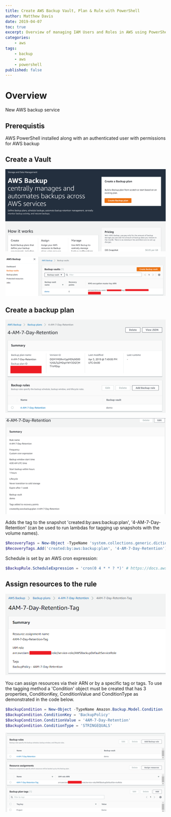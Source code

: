 ```yaml
---
title: Create AWS Backup Vault, Plan & Rule with PowerShell
author: Matthew Davis
date: 2019-04-07
toc: true
excerpt: Overview of managing IAM Users and Roles in AWS using PowerShell
categories:
    - aws
tags:
    - backup
    - aws
    - powershell
published: false
---
```


# Overview

New AWS backup service

## Prerequistis 

AWS PowerShell installed along with an authenticated user with permissions for AWS backup

## Create a Vault

![AWS backup before vault creation](/images/aws-backup/new-backup-console.png)

<script src="https://gist.github.com/MatthewJDavis/f975b48e1ad41a665d817c50e910658b.js"></script>

![demo vault created](/images/aws-backup/demo-vault.png)

## Create a backup plan

<script src="https://gist.github.com/MatthewJDavis/3a56103be8bfd3bbd62c799625fd79c2.js"></script>


![AWS backup plan](/images/aws-backup/backup-plan.png)

![AWS backup rule](/images/aws-backup/backup-rule.png)


Adds the tag to the snapshot 'created:by:aws:backup:plan', '4-AM-7-Day-Retention' (can be used to run lambdas for tagging up snapshots with the volume names).

```powershell
$RecoveryTags = New-Object -TypeName 'system.collections.generic.dictionary[string,string]'
$RecoveryTags.Add('created:by:aws:backup:plan', '4-AM-7-Day-Retention')
```

Schedule is set by an AWS cron expression:

```powershell
$BackupRule.ScheduleExpression = 'cron(0 4 * * ? *)' # https://docs.aws.amazon.com/AmazonCloudWatch/latest/events/ScheduledEvents.html

```

## Assign resources to the rule

<script src="https://gist.github.com/MatthewJDavis/8d37b23e6d8bf4a5c0f9be7a8d9e99bc.js"></script>

![AWS backup resource tag assignment](/images/aws-backup/resource-tag.png)

You can assign resources via their ARN or by a specific tag or tags. To use the tagging method a 'Condition' object must be created that has 3 properties, ConditionKey, ConditionValue and ConditionType as demonstrated in the code below.

```powershell
$BackupCondition = New-Object -TypeName Amazon.Backup.Model.Condition 
$BackupCondition.ConditionKey = 'BackupPolicy'
$BackupCondition.ConditionValue = '4AM-7-Day-Retention'
$BackupCondition.ConditionType = 'STRINGEQUALS'
```

![AWS backup full plan](/images/aws-backup/full-plan.png)